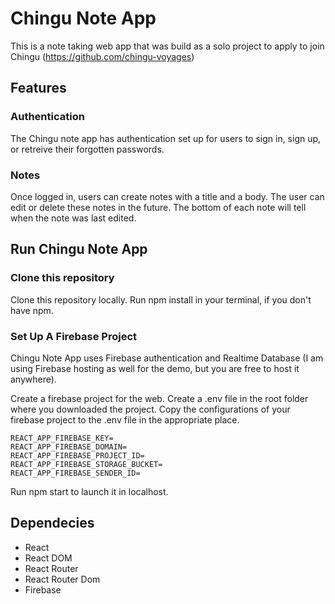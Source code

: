# Chingu Note App

This is a note taking web app that was build as a solo project to apply to join Chingu (https://github.com/chingu-voyages)


## Features

### Authentication
The Chingu note app has authentication set up for users to sign in, sign up, or retreive their forgotten passwords.

### Notes
Once logged in, users can create notes with a title and a body. The user can edit or delete these notes in the future. The bottom of each note will tell when the note was last edited.


## Run Chingu Note App

### Clone this repository

Clone this repository locally.
Run npm install in your terminal, if you don't have npm.

### Set Up A Firebase Project
Chingu Note App uses Firebase authentication and Realtime Database (I am using Firebase hosting as well for the demo, but you are free to host it anywhere).

Create a firebase project for the web.
Create a .env file in the root folder where you downloaded the project.
Copy the configurations of your firebase project to the .env file in the appropriate place.

```
REACT_APP_FIREBASE_KEY=
REACT_APP_FIREBASE_DOMAIN=
REACT_APP_FIREBASE_PROJECT_ID=
REACT_APP_FIREBASE_STORAGE_BUCKET=
REACT_APP_FIREBASE_SENDER_ID=
```

Run npm start to launch it in localhost.


## Dependecies

- React
- React DOM
- React Router
- React Router Dom
- Firebase 
